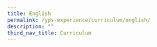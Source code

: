 ```yaml
---
title: English
permalink: /yps-experience/curriculum/english/
description: ""
third_nav_title: Curriculum
---
```

